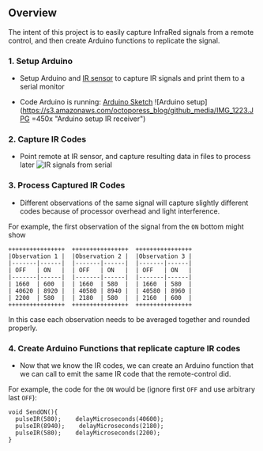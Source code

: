 ## Overview
The intent of this project is to easily capture InfraRed signals from a remote control, and then create Arduino functions to replicate the signal.

### 1. Setup Arduino

* Setup Arduino and [IR sensor](http://www.adafruit.com/products/157) to capture IR signals and print them to a serial monitor

* Code Arduino is running: [Arduino Sketch](rawirdecode/rawirdecode.ino)
![Arduino setup](https://s3.amazonaws.com/octoporess_blog/github_media/IMG_1223.JPG =450x "Arduino setup IR receiver")


### 2. Capture IR Codes
* Point remote at IR sensor, and capture resulting data in files to process later
![IR signals from serial](https://s3.amazonaws.com/octoporess_blog/github_media/animation.gif "IR signals from serial")

### 3. Process Captured IR Codes
* Different observations of the same signal will capture slightly different codes because of processor overhead and light interference.

For example, the first observation of the signal from the `ON` bottom might show 

```
++++++++++++++++  ++++++++++++++++  ++++++++++++++++
|Observation 1 |  |Observation 2 |  |Observation 3 |
|-------|------|  |-------|------|  |-------|------|
| OFF   | ON   |  | OFF   | ON   |  | OFF   | ON   |
|-------|------|  |-------|------|  |-------|------|
| 1660  | 600  |  | 1660  | 580  |  | 1660  | 580  |
| 40620 | 8920 |  | 40580 | 8940 |  | 40580 | 8960 |
| 2200  | 580  |  | 2180  | 580  |  | 2160  | 600  |
++++++++++++++++  ++++++++++++++++  ++++++++++++++++

```

In this case each observation needs to be averaged together and rounded properly.

### 4. Create Arduino Functions that replicate capture IR codes
* Now that we know the IR codes, we can create an Arduino function that we can call to emit the same IR code that the remote-control did.

For example, the code for the `ON` would be (ignore first `OFF` and use arbitrary last `OFF`):

```
void SendON(){
  pulseIR(580);    delayMicroseconds(40600);
  pulseIR(8940);    delayMicroseconds(2180);
  pulseIR(580);    delayMicroseconds(2200);  
}
```